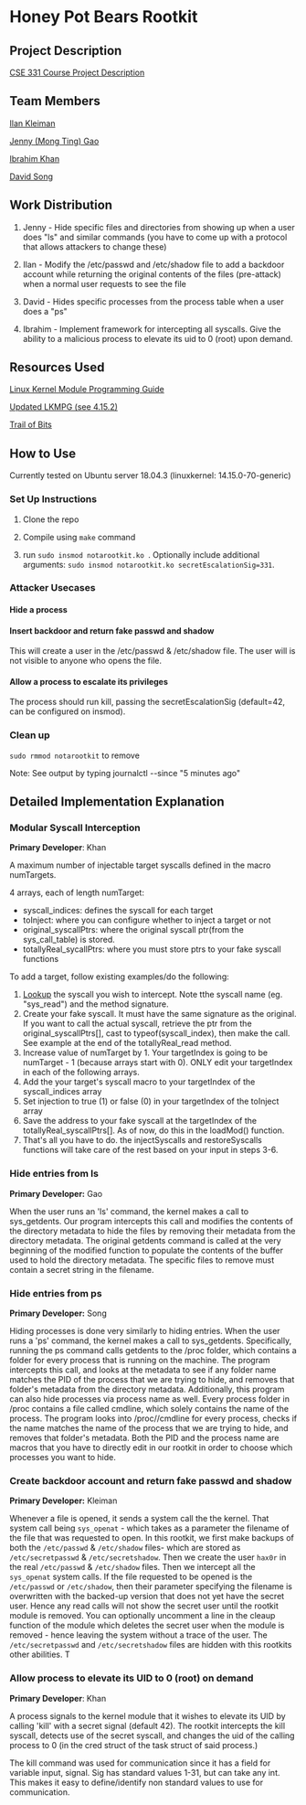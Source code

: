 # Honey Pot Bears Rootkit

## Project Description

[CSE 331 Course Project Description](https://www.securitee.org/teaching/cse331/projects/project1.html)

## Team Members

[Ilan Kleiman](https://github.com/shortland)

[Jenny (Mong Ting) Gao](https://github.com/chibiskye)

[Ibrahim Khan](https://github.com/khan-ibrahim)

[David Song](https://github.com/songdavid98)

## Work Distribution

1. Jenny - Hide specific files and directories from showing up when a user does "ls" and similar commands (you have to come up with a protocol that allows attackers to change these)

2. Ilan - Modify the /etc/passwd and /etc/shadow file to add a backdoor account while returning the original contents of the files (pre-attack) when a normal user requests to see the file

3. David - Hides specific processes from the process table when a user does a "ps"

4. Ibrahim - Implement framework for intercepting all syscalls. Give the ability to a malicious process to elevate its uid to 0 (root) upon demand.

## Resources Used
[Linux Kernel Module Programming Guide](https://www.tldp.org/LDP/lkmpg/2.6/html/x121.html)

[Updated LKMPG (see 4.15.2)](https://gitlab.com/bashrc2/LKMPG)

[Trail of Bits](https://blog.trailofbits.com/2019/01/17/how-to-write-a-rootkit-without-really-trying/)

## How to Use

Currently tested on Ubuntu server 18.04.3 (linuxkernel: 14.15.0-70-generic)

### Set Up Instructions

1. Clone the repo

2. Compile using `make` command

3. run `sudo insmod notarootkit.ko `. Optionally include additional arguments: `sudo insmod notarootkit.ko secretEscalationSig=331`.

### Attacker Usecases

#### Hide a process

<TODO>

#### Insert backdoor and return fake passwd and shadow

This will create a user in the /etc/passwd & /etc/shadow file. The user will is not visible to anyone who opens the file.

#### Allow a process to escalate its privileges

The process should run kill, passing the secretEscalationSig (default=42, can be configured on insmod).

### Clean up

`sudo rmmod notarootkit` to remove

Note: See output by typing journalctl --since "5 minutes ago"

## Detailed Implementation Explanation

### Modular Syscall Interception

**Primary Developer**: Khan

A maximum number of injectable target syscalls defined in the macro numTargets.

4 arrays, each of length numTarget:

* syscall_indices: defines the syscall for each target
* toInject: where you can configure whether to inject a target or not
* original_syscallPtrs: where the original syscall ptr(from the sys_call_table) is stored.
* totallyReal_sycallPtrs: where you must store ptrs to your fake syscall functions

To add a target, follow existing examples/do the following:

1. [Lookup](https://syscalls.kernelgrok.com) the syscall you wish to intercept. Note tthe syscall name (eg. "sys_read") and the method signature.
2. Create your fake syscall. It must have the same signature as the original. If you want to call the actual syscall, retrieve the ptr from the original_syscallPtrs[], cast to typeof(syscall_index), then make the call. See example at the end of the totallyReal_read method.
3. Increase value of numTarget by 1. Your targetIndex is going to be numTarget - 1 (because arrays start with 0). ONLY edit your targetIndex in each of the following arrays.
4. Add the your target's syscall macro to your targetIndex of the syscall_indices array
5. Set injection to true (1) or false (0) in your targetIndex of the toInject array
6. Save the address to your fake syscall at the targetIndex of the totallyReal_syscallPtrs[]. As of now, do this in the loadMod() function.
7. That's all you have to do. the injectSyscalls and restoreSyscalls functions will take care of the rest based on your input in steps 3-6.

### Hide entries from ls

**Primary Developer:** Gao

When the user runs an 'ls' command, the kernel makes a call to sys_getdents. Our program intercepts this call and modifies the contents of the directory metadata to hide the files by removing their metadata from the directory metadata. The original getdents command is called at the very beginning of the modified function to populate the contents of the buffer used to hold the directory metadata. The specific files to remove must contain a secret string in the filename. 

### Hide entries from ps

**Primary Developer:** Song

Hiding processes is done very similarly to hiding entries. When the user runs a 'ps' command, the kernel makes a call to sys_getdents. Specifically, running the ps command calls getdents to the /proc folder, which contains a folder for every process that is running on the machine. The program intercepts this call, and looks at the metadata to see if any folder name matches the PID of the process that we are trying to hide, and removes that folder's metadata from the directory metadata. Additionally, this program can also hide processes via process name as well. Every process folder in /proc contains a file called cmdline, which solely contains the name of the process. The program looks into /proc/<PID>/cmdline for every process, checks if the name matches the name of the process that we are trying to hide, and removes that folder's metadata. Both the PID and the process name are macros that you have to directly edit in our rootkit in order to choose which processes you want to hide.

### Create backdoor account and return fake passwd and shadow 

**Primary Developer:** Kleiman

Whenever a file is opened, it sends a system call the the kernel. That system call being `sys_openat` - which takes as a parameter the filename of the file that was requested to open. In this rootkit, we first make backups of both the `/etc/passwd` & `/etc/shadow` files- which are stored as `/etc/secretpasswd` & `/etc/secretshadow`. Then we create the user `hax0r` in the real `/etc/passwd` & `/etc/shadow` files. Then we intercept all the `sys_openat` system calls. If the file requested to be opened is the `/etc/passwd` or `/etc/shadow`, then their parameter specifying the filename is overwritten with the backed-up version that does not yet have the secret user. Hence any read calls will not show the secret user until the rootkit module is removed. You can optionally uncomment a line in the cleaup function of the module which deletes the secret user when the module is removed - hence leaving the system without a trace of the user. The `/etc/secretpasswd` and `/etc/secretshadow` files are hidden with this rootkits other abilities. T

### Allow process to elevate its UID to 0 (root) on demand

**Primary Developer**: Khan

A process signals to the kernel module that it wishes to elevate its UID by calling 'kill' with a secret signal (default 42). The rootkit intercepts the kill syscall, detects use of the secret syscall, and changes the uid of the calling process to 0 (in the cred struct of the task struct of said process.)

The kill command was used for communication since it has a field for variable input, signal. Sig has standard values 1-31, but can take any int. This makes it easy to define/identify non standard values to use for communication.
